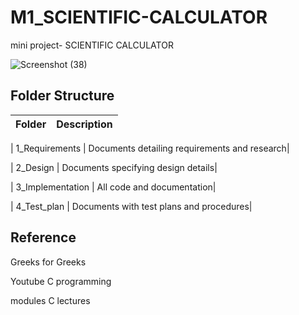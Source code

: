 # M1_SCIENTIFIC-CALCULATOR
mini project- SCIENTIFIC CALCULATOR

![Screenshot (38)](https://user-images.githubusercontent.com/62956242/153452868-2480a1c8-26e6-4e16-b2fc-456f7f4144af.png)



## Folder Structure

| Folder|	Description|
|--------|-------------|

| 1_Requirements	| Documents detailing requirements and research|

| 2_Design	| Documents specifying design details|

| 3_Implementation	| All code and documentation|

| 4_Test_plan |	Documents with test plans and procedures|


## Reference

Greeks for Greeks

Youtube C programming

modules C lectures
